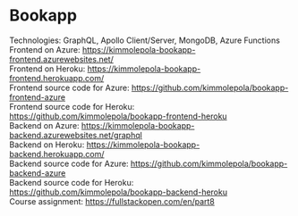 # Bookapp

Technologies: GraphQL, Apollo Client/Server, MongoDB, Azure Functions <br />
Frontend on Azure: https://kimmolepola-bookapp-frontend.azurewebsites.net/ <br />
Frontend on Heroku: https://kimmolepola-bookapp-frontend.herokuapp.com/ <br />
Frontend source code for Azure: https://github.com/kimmolepola/bookapp-frontend-azure <br /> 
Frontend source code for Heroku: https://github.com/kimmolepola/bookapp-frontend-heroku <br /> 
Backend on Azure: https://kimmolepola-bookapp-backend.azurewebsites.net/graphql <br />
Backend on Heroku: https://kimmolepola-bookapp-backend.herokuapp.com/ <br />
Backend source code for Azure: https://github.com/kimmolepola/bookapp-backend-azure <br />
Backend source code for Heroku: https://github.com/kimmolepola/bookapp-backend-heroku <br />
Course assignment: https://fullstackopen.com/en/part8 <br />